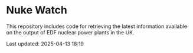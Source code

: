 # Nuke Watch

This repository includes code for retrieving the latest information available on the output of EDF nuclear power plants in the UK.

Last updated: 2025-04-13 18:19